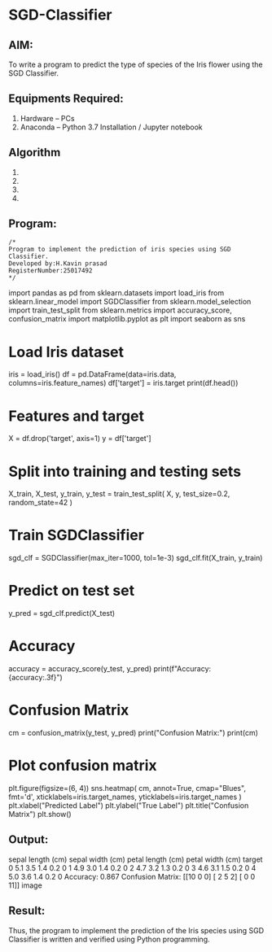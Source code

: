 # SGD-Classifier
## AIM:
To write a program to predict the type of species of the Iris flower using the SGD Classifier.

## Equipments Required:
1. Hardware – PCs
2. Anaconda – Python 3.7 Installation / Jupyter notebook

## Algorithm
1. 
2. 
3. 
4. 

## Program:
```
/*
Program to implement the prediction of iris species using SGD Classifier.
Developed by:H.Kavin prasad
RegisterNumber:25017492
*/
```
import pandas as pd
from sklearn.datasets import load_iris
from sklearn.linear_model import SGDClassifier
from sklearn.model_selection import train_test_split
from sklearn.metrics import accuracy_score, confusion_matrix
import matplotlib.pyplot as plt
import seaborn as sns

# Load Iris dataset
iris = load_iris()
df = pd.DataFrame(data=iris.data, columns=iris.feature_names)
df['target'] = iris.target
print(df.head())

# Features and target
X = df.drop('target', axis=1)
y = df['target']

# Split into training and testing sets
X_train, X_test, y_train, y_test = train_test_split(
    X, y, test_size=0.2, random_state=42
)

# Train SGDClassifier
sgd_clf = SGDClassifier(max_iter=1000, tol=1e-3)
sgd_clf.fit(X_train, y_train)

# Predict on test set
y_pred = sgd_clf.predict(X_test)

# Accuracy
accuracy = accuracy_score(y_test, y_pred)
print(f"Accuracy: {accuracy:.3f}")

# Confusion Matrix
cm = confusion_matrix(y_test, y_pred)
print("Confusion Matrix:")
print(cm)

# Plot confusion matrix
plt.figure(figsize=(6, 4))
sns.heatmap(
    cm, annot=True, cmap="Blues", fmt='d',
    xticklabels=iris.target_names,
    yticklabels=iris.target_names
)
plt.xlabel("Predicted Label")
plt.ylabel("True Label")
plt.title("Confusion Matrix")
plt.show()

## Output:
sepal length (cm) sepal width (cm) petal length (cm) petal width (cm) target 0 5.1 3.5 1.4 0.2 0 1 4.9 3.0 1.4 0.2 0 2 4.7 3.2 1.3 0.2 0 3 4.6 3.1 1.5 0.2 0 4 5.0 3.6 1.4 0.2 0 Accuracy: 0.867 Confusion Matrix: [[10 0 0] [ 2 5 2] [ 0 0 11]] image


## Result:
Thus, the program to implement the prediction of the Iris species using SGD Classifier is written and verified using Python programming.
